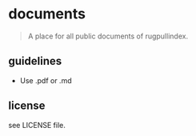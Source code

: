 # documents

> A place for all public documents of rugpullindex.

## guidelines

- Use .pdf or .md

## license

see LICENSE file.
